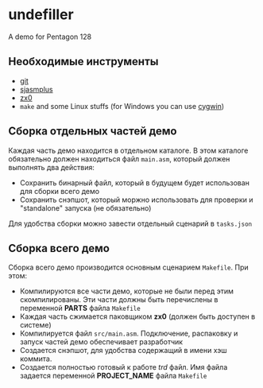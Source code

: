 # undefiller

A demo for Pentagon 128

## Необходимые инструменты
* [git](https://git-scm.com/)
* [sjasmplus](https://github.com/z00m128/sjasmplus)
* [zx0](https://github.com/einar-saukas/ZX0)
* `make` and some Linux stuffs (for Windows you can use [cygwin](https://www.cygwin.com/))

## Сборка отдельных частей демо
Каждая часть демо находится в отдельном каталоге. В этом каталоге обязательно должен находиться файл `main.asm`, который должен выполнять два действия:
* Cохранить бинарный файл, который в будущем будет использован для сборки всего демо
* Сохранить снэпшот, который моржно использовать для проверки и "standalone" запуска (не обязательно)

Для удобства сборки можно завести отдельный сценарий в `tasks.json`

## Сборка всего демо
Сборка всего демо производится основным сценарием `Makefile`. При этом:
* Компилируются все части демо, которые не были перед этим скомпилированы. Эти части должны быть перечислены в переменной **PARTS** файла `Makefile`
* Каждая часть сжимается паковщиком **zx0** (должен быть доступен в системе)
* Компилируется файл `src/main.asm`. Подключение, распаковку и запуск частей демо обеспечивает разработчик
* Создается снэпшот, для удобства содержащий в имени хэш коммита.
* Создается полностью готовый к работе *trd* файл. Имя файла задается переменной **PROJECT_NAME** файла `Makefile`
